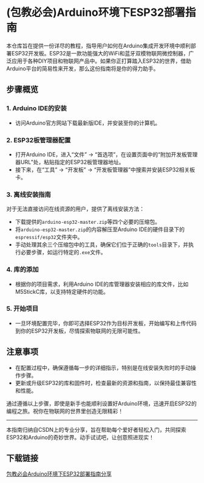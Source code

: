 # (包教必会)Arduino环境下ESP32部署指南

本仓库旨在提供一份详尽的教程，指导用户如何在Arduino集成开发环境中顺利部署ESP32开发板。ESP32是一款功能强大的WiFi和蓝牙双模物联网微控制器，广泛应用于各种DIY项目和物联网产品中。如果你正打算踏入ESP32的世界，借助Arduino平台的简易性来开发，那么这份指南将是你的得力助手。

## 步骤概览

### 1. **Arduino IDE的安装**
- 访问Arduino官方网站下载最新版IDE，并安装至你的计算机。

### 2. **ESP32板管理器配置**
- 打开Arduino IDE，进入“文件” -> “首选项”，在设置页面中的“附加开发板管理器URL”处，粘贴指定的ESP32板管理器地址。
- 接下来，在“工具” -> “开发板” -> “开发板管理器”中搜索并安装ESP32相关板卡。

### 3. **离线安装指南**
对于无法直接访问在线资源的用户，提供了离线安装方法：
- 下载提供的`arduino-esp32-master.zip`等四个必要的压缩包。
- 将`arduino-esp32-master.zip`的内容解压至Arduino IDE的硬件目录下的`espressif/esp32`文件夹中。
- 手动处理其余三个压缩包中的工具，确保它们位于正确的`tools`目录下，并执行必要步骤，如运行特定的`.exe`文件。

### 4. **库的添加**
- 根据你的项目需求，利用Arduino IDE的库管理器安装相应的库文件，比如M5StickC库，以支持特定硬件的功能。

### 5. **开始项目**
- 一旦环境配置完毕，你即可选择ESP32作为目标开发板，开始编写和上传代码到你的ESP32开发板，尽情探索物联网的无限可能性。

## 注意事项
- 在配置过程中，确保遵循每一步的详细指示，特别是在线安装失败时的手动操作步骤。
- 更新或升级ESP32的库和固件时，检查最新的资源和指南，以保持最佳兼容性和性能。

通过遵循以上步骤，即使是新手也能顺利设置好Arduino环境，迅速开启ESP32的编程之旅。祝你在物联网的世界里创造无限精彩！

---

本指南归纳自CSDN上的专业分享，旨在帮助每个爱好者轻松入门，共同探索ESP32和Arduino的奇妙世界。动手试试吧，让创意照进现实！

## 下载链接

[包教必会Arduino环境下ESP32部署指南分享](https://pan.quark.cn/s/ecaf884c06dd)